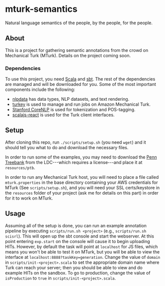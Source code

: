 # mturk-semantics

Natural language semantics of the people, by the people, for the people.

## About

This is a project for gathering semantic annotations from the crowd on Mechanical Turk (MTurk).
Details on the project coming soon.

### Dependencies

To use this project,
you need [Scala](http://www.scala-lang.org/) and [sbt](http://www.scala-sbt.org/).
The rest of the dependencies are managed and will be downloaded for you.
Some of the most important components include the following:
 * [nlpdata](http://www.github.com/julianmichael/nlpdata) has data types, NLP datasets, and text rendering.
 * [turkey](http://www.github.com/julianmichael/turkey) is used to manage and run jobs on Amazon Mechanical Turk.
 * [Stanford CoreNLP](http://stanfordnlp.github.io/CoreNLP/) is used for tokenization and POS-tagging.
 * [scalajs-react](https://github.com/japgolly/scalajs-react) is used for the Turk client interfaces.

## Setup

After cloning this repo, run ```./scripts/setup.sh``` (you need `wget`)
and it should tell you what to do and download the necessary files.

In order to run some of the examples, you may need to download the
[Penn Treebank](https://catalog.ldc.upenn.edu/ldc99t42) from the LDC---which requires a license---and
place it at `resources/ptb`.

In order to run any Mechanical Turk host, you will need to place a file called `mturk.properties`
in the base directory containing your AWS credentials for MTurk (See `scripts/setup.sh`),
and you will need your SSL certs/keystore in the `resources` folder of your project
(ask me for details on this part) in order for it to work on MTurk.

## Usage

Assuming all of the setup is done, you can run an example annotation pipeline by executing `scripts/run.sh <project>`
(e.g., `scripts/run.sh scisrl`).
This will open up the sbt console and start the webserver.
At this point entering `exp.start` on the console will cause it to begin uploading HITs.
However, by default the task will point at `localhost` for JS files, which means you won't be able to test it on MTurk,
but you will be able to view the interface at `localhost:8888?taskKey=generation`.
Change the value of `domain` in `scripts/init-<project>.scala` to set the appropriate domain name where Turk can reach your server;
then you should be able to view and do example HITs on the sandbox.
To go to production, change the value of `isProduction` to `true` in `scripts/init-<project>.scala`.
